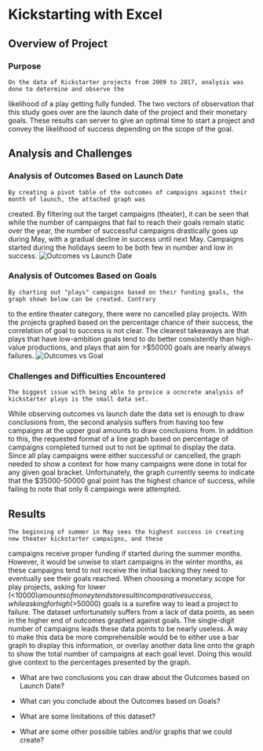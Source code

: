 # Kickstarting with Excel

## Overview of Project

### Purpose
	On the data of Kickstarter projects from 2009 to 2017, analysis was done to determine and observe the
likelihood of a play getting fully funded. The two vectors of observation that this study goes over
are the launch date of the project and their monetary goals. These results can server to give an optimal
time to start a project and convey the likelihood of success depending on the scope of the goal.

## Analysis and Challenges

### Analysis of Outcomes Based on Launch Date
	By creating a pivot table of the outcomes of campaigns against their month of launch, the attached graph was
created. By filtering out the target campaigns (theater), it can be seen that while the number of campaigns 
that fail to reach their goals remain static over the year, the number of successful campaigns drastically
goes up during May, with a gradual decline in success until next May. Campaigns started during the holidays
seem to be both few in number and low in success.
![Outcomes vs Launch Date](/resources/Theater_Outcomes_vs_Launch.png)

### Analysis of Outcomes Based on Goals
	By charting out "plays" campaigns based on their funding goals, the graph shown below can be created. Contrary
to the entire theater category, there were no cancelled play projects. With the projects graphed based on the
percentage chance of their success, the correlation of goal to success is not clear. The clearest takeaways are
that plays that have low-ambition goals tend to do better consistently than high-value productions, and plays
that aim for >$50000 goals are nearly always failures.
![Outcomes vs Goal](/resources/Outcomes_vs_Goals.png)

### Challenges and Difficulties Encountered
	The biggest issue with being able to provice a ocncrete analysis of kickstarter plays is the small data set.
While observing outcomes vs launch date the data set is enough to draw conclusions from, the second analysis
suffers from having too few campaigns at the upper goal amounts to draw conclusions from. In addition to this,
the requested format of a line graph based on percentage of campaigns completed turned out to not be optimal to
display the data. Since all play campaigns were either successful or cancelled, the graph needed to show a context
for how many campaigns were done in total for any given goal bracket. Unfortunately, the graph currently seems to 
indicate that the $35000-50000 goal point has the highest chance of success, while failing to note that only 6
campaings were attempted. 

## Results
	The beginning of summer in May sees the highest success in creating new theater kickstarter campaigns, and these
campaigns receive proper funding if started during the summer months. However, it would be unwise to start campaigns
in the winter months, as these campaigns tend to not receive the initial backing they need to eventually see their
goals reached. When choosing a monetary scope for play projects, asking for lower (<$10000) amounts of money tends to
result in comparative success, while asking for high (>$50000) goals is a surefire way to lead a project to failure.
	The dataset unfortunately suffers from a lack of data points, as seen in the higher end of outcomes graphed
against goals. The single-digit number of campaigns leads these data points to be nearly useless. A way to make this
data be more comprehensible would be to either use a bar graph to display this information, or overlay another data
line onto the graph to show the total number of campaigns at each goal level. Doing this would give context to the 
percentages presented by the graph.

- What are two conclusions you can draw about the Outcomes based on Launch Date?

- What can you conclude about the Outcomes based on Goals?

- What are some limitations of this dataset?

- What are some other possible tables and/or graphs that we could create?
